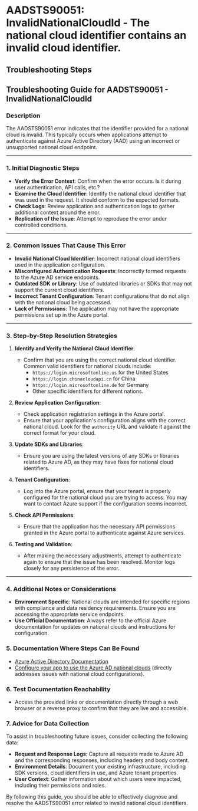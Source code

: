 
# AADSTS90051: InvalidNationalCloudId - The national cloud identifier contains an invalid cloud identifier.


## Troubleshooting Steps
## Troubleshooting Guide for AADSTS90051 - InvalidNationalCloudId

### Description
The AADSTS90051 error indicates that the identifier provided for a national cloud is invalid. This typically occurs when applications attempt to authenticate against Azure Active Directory (AAD) using an incorrect or unsupported national cloud endpoint.

---

### 1. Initial Diagnostic Steps

- **Verify the Error Context**: Confirm when the error occurs. Is it during user authentication, API calls, etc.?
- **Examine the Cloud Identifier**: Identify the national cloud identifier that was used in the request. It should conform to the expected formats.
- **Check Logs**: Review application and authentication logs to gather additional context around the error.
- **Replication of the Issue**: Attempt to reproduce the error under controlled conditions.

---

### 2. Common Issues That Cause This Error

- **Invalid National Cloud Identifier**: Incorrect national cloud identifiers used in the application configuration.
- **Misconfigured Authentication Requests**: Incorrectly formed requests to the Azure AD service endpoints.
- **Outdated SDK or Library**: Use of outdated libraries or SDKs that may not support the current cloud identifiers.
- **Incorrect Tenant Configuration**: Tenant configurations that do not align with the national cloud being accessed.
- **Lack of Permissions**: The application may not have the appropriate permissions set up in the Azure portal.

---

### 3. Step-by-Step Resolution Strategies

1. **Identify and Verify the National Cloud Identifier**:
   - Confirm that you are using the correct national cloud identifier. Common valid identifiers for national clouds include:
     - `https://login.microsoftonline.us` for the United States
     - `https://login.chinacloudapi.cn` for China
     - `https://login.microsoftonline.de` for Germany
     - Other specific identifiers for different nations.

2. **Review Application Configuration**:
   - Check application registration settings in the Azure portal.
   - Ensure that your application's configuration aligns with the correct national cloud. Look for the `authority` URL and validate it against the correct format for your cloud.

3. **Update SDKs and Libraries**:
   - Ensure you are using the latest versions of any SDKs or libraries related to Azure AD, as they may have fixes for national cloud identifiers.

4. **Tenant Configuration**:
   - Log into the Azure portal, ensure that your tenant is properly configured for the national cloud you are trying to access. You may want to contact Azure support if the configuration seems incorrect.

5. **Check API Permissions**:
   - Ensure that the application has the necessary API permissions granted in the Azure portal to authenticate against Azure services.

6. **Testing and Validation**:
   - After making the necessary adjustments, attempt to authenticate again to ensure that the issue has been resolved. Monitor logs closely for any persistence of the error.

---

### 4. Additional Notes or Considerations

- **Environment Specific**: National clouds are intended for specific regions with compliance and data residency requirements. Ensure you are accessing the appropriate service endpoints.
- **Use Official Documentation**: Always refer to the official Azure documentation for updates on national clouds and instructions for configuration.
  
### 5. Documentation Where Steps Can Be Found

- [Azure Active Directory Documentation](https://docs.microsoft.com/en-us/azure/active-directory/)
- [Configure your app to use the Azure AD national clouds](https://docs.microsoft.com/en-us/azure/active-directory/develop/authentication-national-clouds) (directly addresses issues with national cloud configurations).

### 6. Test Documentation Reachability

- Access the provided links or documentation directly through a web browser or a reverse proxy to confirm that they are live and accessible. 

### 7. Advice for Data Collection

To assist in troubleshooting future issues, consider collecting the following data:
- **Request and Response Logs**: Capture all requests made to Azure AD and the corresponding responses, including headers and body content.
- **Environment Details**: Document your existing infrastructure, including SDK versions, cloud identifiers in use, and Azure tenant properties.
- **User Context**: Gather information about which users were impacted, including their permissions and roles.

By following this guide, you should be able to effectively diagnose and resolve the AADSTS90051 error related to invalid national cloud identifiers.